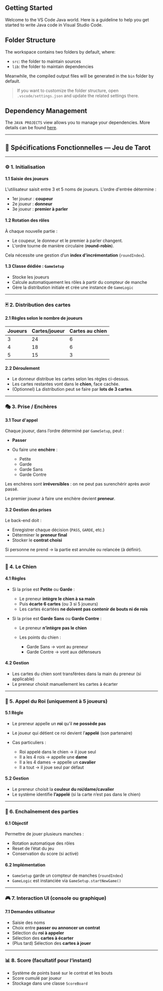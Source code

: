## Getting Started

Welcome to the VS Code Java world. Here is a guideline to help you get started to write Java code in Visual Studio Code.

## Folder Structure

The workspace contains two folders by default, where:

- `src`: the folder to maintain sources
- `lib`: the folder to maintain dependencies

Meanwhile, the compiled output files will be generated in the `bin` folder by default.

> If you want to customize the folder structure, open `.vscode/settings.json` and update the related settings there.

## Dependency Management

The `JAVA PROJECTS` view allows you to manage your dependencies. More details can be found [here](https://github.com/microsoft/vscode-java-dependency#manage-dependencies).

---

## 📄 **Spécifications Fonctionnelles — Jeu de Tarot**

---

### ⚙️ 1. Initialisation

#### 1.1 Saisie des joueurs

L'utilisateur saisit entre 3 et 5 noms de joueurs. L'ordre d'entrée détermine :

* 1er joueur : **coupeur**
* 2e joueur : **donneur**
* 3e joueur : **premier à parler**

#### 1.2 Rotation des rôles

À chaque nouvelle partie :

* Le coupeur, le donneur et le premier à parler changent.
* L'ordre tourne de manière circulaire (**round-robin**).

Cela nécessite une gestion d’un **index d’incrémentation** (`roundIndex`).

#### 1.3 Classe dédiée : `GameSetup`

* Stocke les joueurs
* Calcule automatiquement les rôles à partir du compteur de manche
* Gère la distribution initiale et crée une instance de `GameLogic`

---

### 🃏 2. Distribution des cartes

#### 2.1 Règles selon le nombre de joueurs

| Joueurs | Cartes/joueur | Cartes au chien |
| ------- | ------------- | --------------- |
| 3       | 24            | 6               |
| 4       | 18            | 6               |
| 5       | 15            | 3               |

#### 2.2 Déroulement

* Le donneur distribue les cartes selon les règles ci-dessus.
* Les cartes restantes vont dans le **chien**, face cachée.
* (Optionnel) La distribution peut se faire par **lots de 3 cartes**.

---

### 🎭 3. Prise / Enchères

#### 3.1 Tour d'appel

Chaque joueur, dans l’ordre déterminé par `GameSetup`, peut :

* **Passer**
* Ou faire une **enchère** :

  * Petite
  * Garde
  * Garde Sans
  * Garde Contre

Les enchères sont **irréversibles** : on ne peut pas surenchérir après avoir passé.

Le premier joueur à faire une enchère devient **preneur**.

#### 3.2 Gestion des prises

Le back-end doit :

* Enregistrer chaque décision (`PASS`, `GARDE`, etc.)
* Déterminer le **preneur final**
* Stocker le **contrat choisi**

Si personne ne prend → la partie est annulée ou relancée (à définir).

---

### 🧺 4. Le Chien

#### 4.1 Règles

* Si la prise est **Petite** ou **Garde** :

  * Le preneur **intègre le chien à sa main**
  * Puis **écarte 6 cartes** (ou 3 si 5 joueurs)
  * Les cartes écartées **ne doivent pas contenir de bouts ni de rois**

* Si la prise est **Garde Sans** ou **Garde Contre** :

  * Le preneur **n’intègre pas le chien**
  * Les points du chien :

    * Garde Sans → vont au preneur
    * Garde Contre → vont aux défenseurs

#### 4.2 Gestion

* Les cartes du chien sont transférées dans la main du preneur (si applicable)
* Le preneur choisit manuellement les cartes à écarter

---

### 👑 5. Appel du Roi (uniquement à 5 joueurs)

#### 5.1 Règle

* Le preneur appelle un **roi** qu’il **ne possède pas**
* Le joueur qui détient ce roi devient l’**appelé** (son partenaire)
* Cas particuliers :

  * Roi appelé dans le chien → il joue seul
  * Il a les 4 rois → appelle une **dame**
  * Il a les 4 dames → appelle un **cavalier**
  * Il a tout → il joue seul par défaut

#### 5.2 Gestion

* Le preneur choisit la **couleur du roi/dame/cavalier**
* Le système identifie **l’appelé** (si la carte n’est pas dans le chien)

---

### 🔄 6. Enchaînement des parties

#### 6.1 Objectif

Permettre de jouer plusieurs manches :

* Rotation automatique des rôles
* Reset de l’état du jeu
* Conservation du score (si activé)

#### 6.2 Implémentation

* `GameSetup` garde un compteur de manches (`roundIndex`)
* `GameLogic` est instanciée via `GameSetup.startNewGame()`

---

### 🎮 7. Interaction UI (console ou graphique)

#### 7.1 Demandes utilisateur

* Saisie des noms
* Choix entre **passer ou annoncer un contrat**
* Sélection du **roi à appeler**
* Sélection des **cartes à écarter**
* (Plus tard) Sélection des **cartes à jouer**

---

### 📊 8. Score (facultatif pour l’instant)

* Système de points basé sur le contrat et les bouts
* Score cumulé par joueur
* Stockage dans une classe `ScoreBoard`



